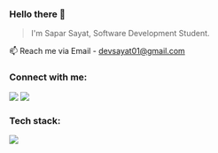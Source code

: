 ### Hello there 👋

 > I'm Sapar Sayat, Software Development Student.

📫 Reach me via Email  - devsayat01@gmail.com

<h3 align="left">Connect with me:</h3>
<p align="left">
<a href="https://www.linkedin.com/in/sayat-sapar-4b51b9284/" target="blank"><img src="https://skillicons.dev/icons?i=linkedin"></a>
<a href="https://gitlab.com/devsayat01" target="blank"><img src="https://skillicons.dev/icons?i=gitlab"></a>

<p align="left">
 <h3 align="left">Tech stack:</h3>
  <a href="https://skillicons.dev">
   <img src="https://skillicons.dev/icons?i=java,kotlin,spring,hibernate,mysql,postgres,docker,vue,tailwind,js,ts,git,npm,gradle,maven,redis,kafka" />
  </a>
</p>
